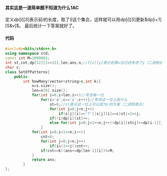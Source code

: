#### 其实这是一道简单题不知道为什么1AC

定义$dp[i][S]$表示前$i$的长度，取了$S$这个集合，这样就可以用$dp[i][S]$更新$dp[i+1][S&v]​$。
最后统计一下答案就好了。

#### 代码
```cpp
#include<bits/stdc++.h>
using namespace std;
const int M=1000003;
int st,cnt,dp[52][1<<15],len,ans,n;//f[x][y]表示到第x位已经考虑了y（二进制表示） 
char c;
class SetOfPatterns{
	public:
		int howMany(vector<string>s,int k){
			n=s.size();
			len=s[0].size();
			for(int i=0;i<len;i++)//考虑每一位 
				for(c='a';c<='z';c++){//考虑这一位上放什么 
					st=0;//st表示这一位上可以成为c的方案（二进制表示） 
					for(int j=0;j<n;j++)
						if(s[j][i]=='?'||s[j][i]==c)st|=1<<j;
					if(!i)dp[i][st]++;
					else for(int j=0;j<1<<n;j++)(dp[i][st&j]+=dp[i-1][j])%=M;
				}
			for(int i=0;i<1<<n;i++){
				cnt=0;
				for(int j=0;j<n;j++)
					if(i&(1<<j))cnt++;
				if(cnt==k)(ans+=dp[len-1][i])%=M;
			}
			return ans;
		}
};
```